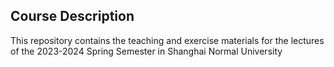 ## Course Description
 This repository contains the teaching and exercise materials for the lectures of the 2023-2024 Spring Semester in Shanghai Normal University


